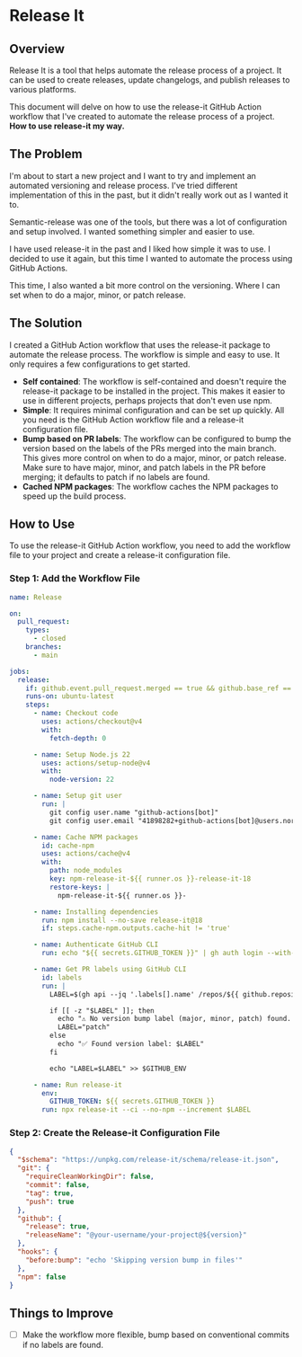 # Release It

## Overview

Release It is a tool that helps automate the release process of a project. It
can be used to create releases, update changelogs, and publish releases to
various platforms.

This document will delve on how to use the release-it GitHub Action workflow
that I've created to automate the release process of a project. **How to use
release-it my way.**

## The Problem

I'm about to start a new project and I want to try and implement an automated
versioning and release process. I've tried different implementation of this in
the past, but it didn't really work out as I wanted it to.

Semantic-release was one of the tools, but there was a lot of configuration and
setup involved. I wanted something simpler and easier to use.

I have used release-it in the past and I liked how simple it was to use. I
decided to use it again, but this time I wanted to automate the process using
GitHub Actions.

This time, I also wanted a bit more control on the versioning. Where I can set
when to do a major, minor, or patch release.

## The Solution

I created a GitHub Action workflow that uses the release-it package to automate
the release process. The workflow is simple and easy to use. It only requires a
few configurations to get started.

- **Self contained**: The workflow is self-contained and doesn't require the release-it package to be installed in the project. This makes it easier to use in different projects, perhaps projects that don't even use npm.
- **Simple**: It requires minimal configuration and can be set up quickly. All you need is the GitHub Action workflow file and a release-it configuration file.
- **Bump based on PR labels**: The workflow can be configured to bump the version based on the labels of the PRs merged into the main branch. This gives more control on when to do a major, minor, or patch release. Make sure to have major, minor, and patch labels in the PR before merging; it defaults to patch if no labels are found.
- **Cached NPM packages**: The workflow caches the NPM packages to speed up the build process.

## How to Use

To use the release-it GitHub Action workflow, you need to add the workflow file
to your project and create a release-it configuration file.

### Step 1: Add the Workflow File

```yaml
name: Release

on:
  pull_request:
    types:
      - closed
    branches:
      - main

jobs:
  release:
    if: github.event.pull_request.merged == true && github.base_ref == 'main'
    runs-on: ubuntu-latest
    steps:
      - name: Checkout code
        uses: actions/checkout@v4
        with:
          fetch-depth: 0

      - name: Setup Node.js 22
        uses: actions/setup-node@v4
        with:
          node-version: 22

      - name: Setup git user
        run: |
          git config user.name "github-actions[bot]"
          git config user.email "41898282+github-actions[bot]@users.noreply.github.com"

      - name: Cache NPM packages
        id: cache-npm
        uses: actions/cache@v4
        with:
          path: node_modules
          key: npm-release-it-${{ runner.os }}-release-it-18
          restore-keys: |
            npm-release-it-${{ runner.os }}-

      - name: Installing dependencies
        run: npm install --no-save release-it@18
        if: steps.cache-npm.outputs.cache-hit != 'true'

      - name: Authenticate GitHub CLI
        run: echo "${{ secrets.GITHUB_TOKEN }}" | gh auth login --with-token

      - name: Get PR labels using GitHub CLI
        id: labels
        run: |
          LABEL=$(gh api --jq '.labels[].name' /repos/${{ github.repository }}/pulls/${{ github.event.pull_request.number }} | grep -E 'major|minor|patch' || true)

          if [[ -z "$LABEL" ]]; then
            echo "⚠️ No version bump label (major, minor, patch) found. Defaulting to patch."
            LABEL="patch"
          else
            echo "✅ Found version label: $LABEL"
          fi

          echo "LABEL=$LABEL" >> $GITHUB_ENV

      - name: Run release-it
        env:
          GITHUB_TOKEN: ${{ secrets.GITHUB_TOKEN }}
        run: npx release-it --ci --no-npm --increment $LABEL
```

### Step 2: Create the Release-it Configuration File

```json
{
  "$schema": "https://unpkg.com/release-it/schema/release-it.json",
  "git": {
    "requireCleanWorkingDir": false,
    "commit": false,
    "tag": true,
    "push": true
  },
  "github": {
    "release": true,
    "releaseName": "@your-username/your-project@${version}"
  },
  "hooks": {
    "before:bump": "echo 'Skipping version bump in files'"
  },
  "npm": false
}
```

## Things to Improve

- [ ] Make the workflow more flexible, bump based on conventional commits if no labels are found.
